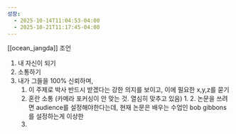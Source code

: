 ```yaml
---
성장:
  - 2025-10-14T11:04:53-04:00
  - 2025-10-21T11:17:45-04:00
---
```

[[ocean_jangda]] 조언
1. 내 자신이 되기
2. 소통하기 
3. 내가 그들을 100% 신뢰하며, 
	1. 이 주제로 박사 반드시 받겠다는 강한 의지를 보이고, 이에 필요한 x,y,z를 묻기 
	2. 혼란 소통 (카메라 포커싱이 안 맞는 것. 열심히 맞추고 있음)
		1. 
		2. 논문을 쓰려면 audience를 설정해야한다는데, 현재 논문은 배우는 수업인 bob gibbons를 설정하는게 이상한
	3. 